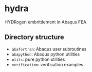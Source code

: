 # hydra

HYDRogen embrittlement in Abaqus FEA.


## Directory structure

* `abafortran`: Abaqus user subroutines
* `abapython`: Abaqus python utilities
* `utils`: pure python utilities
* `verification`: verification examples
